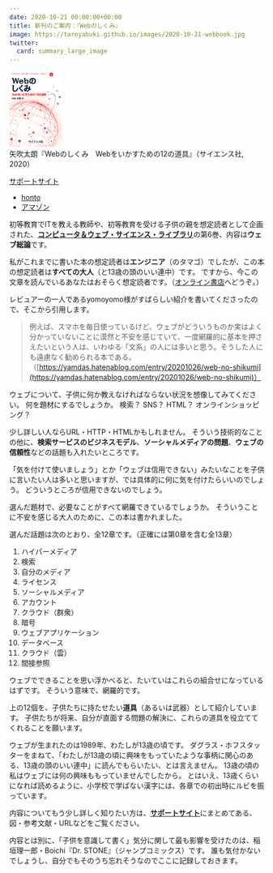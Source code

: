 ```yaml
---
date: 2020-10-21 00:00:00+00:00
title: 新刊のご案内：『Webのしくみ』
image: https://taroyabuki.github.io/images/2020-10-21-webbook.jpg
twitter:
  card: summary_large_image
---
```


<img src="https://raw.githubusercontent.com/taroyabuki/webbook/master/cover.jpg" alt="書影" style="height:150px;" /><br/>矢吹太朗『Webのしくみ　Webをいかすための12の道具』（サイエンス社, 2020）

[サポートサイト](https://github.com/taroyabuki/webbook)

- [honto](https://honto.jp/isbn/978-4-7819-1477-0)
- [アマゾン](https://www.amazon.co.jp/dp/4781914772)

初等教育でITを教える教師や、初等教育を受ける子供の親を想定読者として企画された、[**コンピュータ＆ウェブ・サイエンス・ライブラリ**](https://www.saiensu.co.jp/search/?book_class_id=2&library_id=300)の第6巻、内容は**ウェブ総論**です。

私がこれまでに書いた本の想定読者は**エンジニア**（のタマゴ）でしたが、この本の想定読者は**すべての大人**（と13歳の頭のいい連中）です。
ですから、今この文章を読んでいるあなたはおそらく想定読者です。（[オンライン書店](https://www.hanmoto.com/bd/isbn/9784781914770)へどうぞ。）

レビュアーの一人であるyomoyomo様がすばらしい紹介を書いてくださったので、そこから引用します。

> 例えば、スマホを毎日使っているけど、ウェブがどういうものか実はよく分かっていないことに漠然と不安を感じていて、一度網羅的に基本を押さえたいという人は、いわゆる「文系」の人には多いと思う。そうした人にも遠慮なく勧められる本である。（[https://yamdas.hatenablog.com/entry/20201026/web-no-shikumi](https://yamdas.hatenablog.com/entry/20201026/web-no-shikumi)）

ウェブについて、子供に何か教えなければならない状況を想像してみてください。
何を題材にするでしょうか。
検索？
SNS？
HTML？
オンラインショッピング？

少し詳しい人ならURL・HTTP・HTMLかもしれません。
そういう技術的なことの他に、**検索サービスのビジネスモデル**、**ソーシャルメディアの問題**、**ウェブの信頼性**などの話題も入れたいところです。

「気を付けて使いましょう」とか「ウェブは信用できない」みたいなことを子供に言いたい人は多いと思いますが、では具体的に何に気を付けたらいいのでしょう。
どういうところが信用できないのでしょう。

選んだ題材で、必要なことがすべて網羅できているでしょうか。
そういうことに不安を感じる大人のために、この本は書かれました。

選んだ話題は次のとおり、全12章です。（正確には第0章を含む全13章）

1. ハイパーメディア
1. 検索
1. 自分のメディア
1. ライセンス
1. ソーシャルメディア
1. アカウント
1. クラウド（群衆）
1. 暗号
1. ウェブアプリケーション
1. データベース
1. クラウド（雲）
1. 間接参照

ウェブでできることを思い浮かべると、たいていはこれらの組合せになっているはずです。
そういう意味で、網羅的です。

上の12個を、子供たちに持たせたい**道具**（あるいは武器）として紹介しています。
子供たちが将来、自分が直面する問題の解決に、これらの道具を役立ててくれることを願います。

ウェブが生まれたのは1989年、わたしが13歳の頃です。
ダグラス・ホフスタッターをまねて、「わたしが13歳の頃に興味をもっていたような事柄に関心のある、13歳の頭のいい連中」に読んでもらいたい、とは言えません。
13歳の頃の私はウェブには何の興味ももっていませんでしたから。
とはいえ、13歳くらいになれば読めるように、小学校で学ばない漢字には、各章での初出時にルビを振っています。

内容についてもう少し詳しく知りたい方は、[**サポートサイト**](https://github.com/taroyabuki/webbook)にまとめてある、図・参考文献・URLなどをご覧ください。

内容とは別に、「子供を意識して書く」気分に関して最も影響を受けたのは、稲垣理一郎・Boichi『Dr. STONE』（ジャンプコミックス）です。
誰も気付かないでしょうし、自分でもそのうち忘れそうなのでここに記録しておきます。
